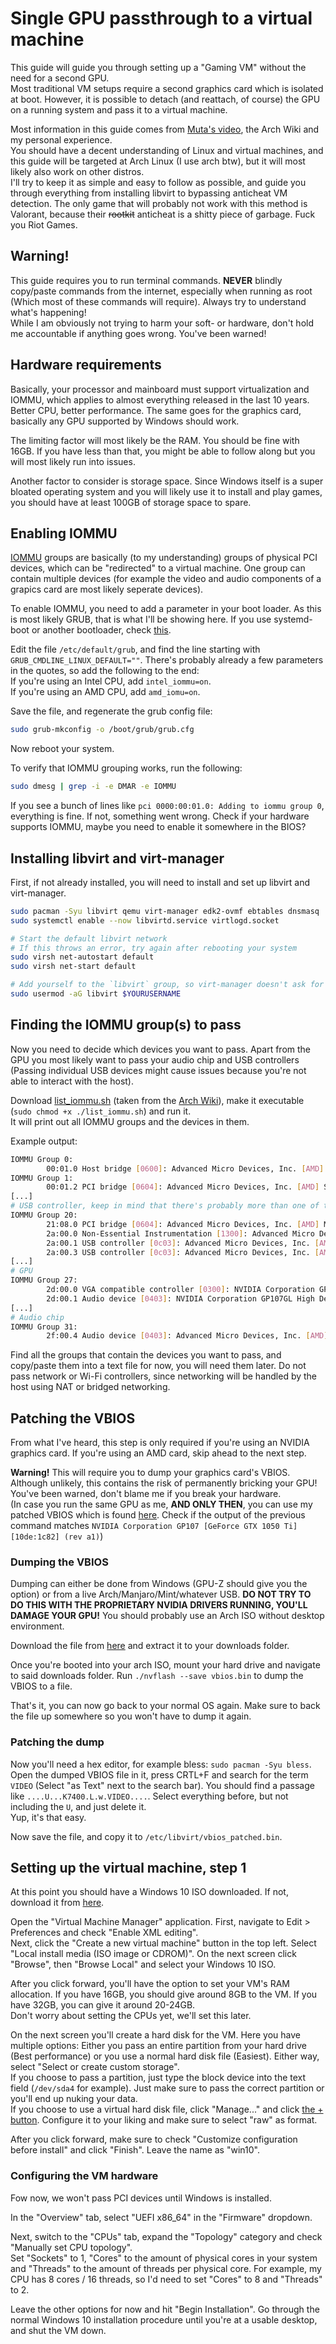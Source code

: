 # Single GPU passthrough to a virtual machine

This guide will guide you through setting up a "Gaming VM" without the need for a second GPU.\
Most traditional VM setups require a second graphics card which is isolated at boot. However, it is possible to detach (and reattach, of course) the GPU on a running system and pass it to a virtual machine.

Most information in this guide comes from [Muta's video](https://www.youtube.com/watch?v=BUSrdUoedTo), the Arch Wiki and my personal experience.\
You should have a decent understanding of Linux and virtual machines, and this guide will be targeted at Arch Linux (I use arch btw), but it will most likely also work on other distros.\
I'll try to keep it as simple and easy to follow as possible, and guide you through everything from installing libvirt to bypassing anticheat VM detection. The only game that will probably not work with this method is Valorant, because their ~~rootkit~~ anticheat is a shitty piece of garbage. Fuck you Riot Games.

## Warning!
This guide requires you to run terminal commands. **NEVER** blindly copy/paste commands from the internet, especially when running as root (Which most of these commands will require). Always try to understand what's happening!\
While I am obviously not trying to harm your soft- or hardware, don't hold me accountable if anything goes wrong. You've been warned!

## Hardware requirements
Basically, your processor and mainboard must support virtualization and IOMMU, which applies to almost everything released in the last 10 years. Better CPU, better performance. The same goes for the graphics card, basically any GPU supported by Windows should work.

The limiting factor will most likely be the RAM. You should be fine with 16GB. If you have less than that, you might be able to follow along but you will most likely run into issues.

Another factor to consider is storage space. Since Windows itself is a super bloated operating system and you will likely use it to install and play games, you should have at least 100GB of storage space to spare.

## Enabling IOMMU
[IOMMU](https://en.wikipedia.org/wiki/Input%E2%80%93output_memory_management_unit) groups are basically (to my understanding) groups of physical PCI devices, which can be "redirected" to a virtual machine. One group can contain multiple devices (for example the video and audio components of a grapics card are most likely seperate devices).

To enable IOMMU, you need to add a parameter in your boot loader. As this is most likely GRUB, that is what I'll be showing here. If you use systemd-boot or another bootloader, check [this](https://wiki.archlinux.org/title/Kernel_parameters#systemd-boot).

Edit the file `/etc/default/grub`, and find the line starting with `GRUB_CMDLINE_LINUX_DEFAULT=""`. There's probably already a few parameters in the quotes, so add the following to the end:\
If you're using an Intel CPU, add `intel_iommu=on`.\
If you're using an AMD CPU, add `amd_iomu=on`.

Save the file, and regenerate the grub config file:
```bash
sudo grub-mkconfig -o /boot/grub/grub.cfg
```
Now reboot your system.

To verify that IOMMU grouping works, run the following:
```bash
sudo dmesg | grep -i -e DMAR -e IOMMU
```

If you see a bunch of lines like `pci 0000:00:01.0: Adding to iommu group 0`, everything is fine. If not, something went wrong. Check if your hardware supports IOMMU, maybe you need to enable it somewhere in the BIOS?

## Installing libvirt and virt-manager
First, if not already installed, you will need to install and set up libvirt and virt-manager.

```bash
sudo pacman -Syu libvirt qemu virt-manager edk2-ovmf ebtables dnsmasq
sudo systemctl enable --now libvirtd.service virtlogd.socket

# Start the default libvirt network
# If this throws an error, try again after rebooting your system
sudo virsh net-autostart default
sudo virsh net-start default

# Add yourself to the `libvirt` group, so virt-manager doesn't ask for your password every time
sudo usermod -aG libvirt $YOURUSERNAME
```

## Finding the IOMMU group(s) to pass
Now you need to decide which devices you want to pass. Apart from the GPU you most likely want to pass your audio chip and USB controllers (Passing individual USB devices might cause issues because you're not able to interact with the host).

Download [list_iommu.sh](https://github.com/janderedev/single-gpu-passthrough/blob/master/list_iommu.sh) (taken from the [Arch Wiki](https://wiki.archlinux.org/title/PCI_passthrough_via_OVMF#Ensuring_that_the_groups_are_valid)), make it executable (`sudo chmod +x ./list_iommu.sh`) and run it.\
It will print out all IOMMU groups and the devices in them.

Example output:
```bash
IOMMU Group 0:
        00:01.0 Host bridge [0600]: Advanced Micro Devices, Inc. [AMD] Starship/Matisse PCIe Dummy Host Bridge [1022:1482]
IOMMU Group 1:
        00:01.2 PCI bridge [0604]: Advanced Micro Devices, Inc. [AMD] Starship/Matisse GPP Bridge [1022:1483]
[...]
# USB controller, keep in mind that there's probably more than one of these
IOMMU Group 20:
        21:08.0 PCI bridge [0604]: Advanced Micro Devices, Inc. [AMD] Matisse PCIe GPP Bridge [1022:57a4]
        2a:00.0 Non-Essential Instrumentation [1300]: Advanced Micro Devices, Inc. [AMD] Starship/Matisse Reserved SPP [1022:1485]
        2a:00.1 USB controller [0c03]: Advanced Micro Devices, Inc. [AMD] Matisse USB 3.0 Host Controller [1022:149c]
        2a:00.3 USB controller [0c03]: Advanced Micro Devices, Inc. [AMD] Matisse USB 3.0 Host Controller [1022:149c]
[...]
# GPU
IOMMU Group 27:
        2d:00.0 VGA compatible controller [0300]: NVIDIA Corporation GP107 [GeForce GTX 1050 Ti] [10de:1c82] (rev a1)
        2d:00.1 Audio device [0403]: NVIDIA Corporation GP107GL High Definition Audio Controller [10de:0fb9] (rev a1)
[...]
# Audio chip
IOMMU Group 31:
        2f:00.4 Audio device [0403]: Advanced Micro Devices, Inc. [AMD] Starship/Matisse HD Audio Controller [1022:1487]
```

Find all the groups that contain the devices you want to pass, and copy/paste them into a text file for now, you will need them later. Do not pass network or Wi-Fi controllers, since networking will be handled by the host using NAT or bridged networking.

## Patching the VBIOS
From what I've heard, this step is only required if you're using an NVIDIA graphics card. If you're using an AMD card, skip ahead to the next step.

**Warning!** This will require you to dump your graphics card's VBIOS. Although unlikely, this contains the risk of permanently bricking your GPU! You've been warned, don't blame me if you break your hardware.\
(In case you run the same GPU as me, **AND ONLY THEN**, you can use my patched VBIOS which is found [here](https://files.janderedev.xyz/1050ti_10de_1c82_vbios_patched.bin). Check if the output of the previous command matches `NVIDIA Corporation GP107 [GeForce GTX 1050 Ti] [10de:1c82] (rev a1)`)

### Dumping the VBIOS
Dumping can either be done from Windows (GPU-Z should give you the option) or from a live Arch/Manjaro/Mint/whatever USB. **DO NOT TRY TO DO THIS WITH THE PROPRIETARY NVIDIA DRIVERS RUNNING, YOU'LL DAMAGE YOUR GPU!** You should probably use an Arch ISO without desktop environment.

Download the file from [here](https://www.techpowerup.com/download/nvidia-nvflash/) and extract it to your downloads folder.

Once you're booted into your arch ISO, mount your hard drive and navigate to said downloads folder.
Run `./nvflash --save vbios.bin` to dump the VBIOS to a file.

That's it, you can now go back to your normal OS again. Make sure to back the file up somewhere so you won't have to dump it again.

### Patching the dump
Now you'll need a hex editor, for example bless: `sudo pacman -Syu bless`. Open the dumped VBIOS file in it, press CRTL+F and search for the term `VIDEO` (Select "as Text" next to the search bar). You should find a passage like `....U...K7400.L.w.VIDEO....`. Select everything before, but not including the `U`, and just delete it.\
Yup, it's that easy.

Now save the file, and copy it to `/etc/libvirt/vbios_patched.bin`.

## Setting up the virtual machine, step 1
At this point you should have a Windows 10 ISO downloaded. If not, download it from [here](https://www.microsoft.com/software-download/windows10).

Open the "Virtual Machine Manager" application. First, navigate to Edit > Preferences and check "Enable XML editing".\
Next, click the "Create a new virtual machine" button in the top left.
Select "Local install media (ISO image or CDROM)". On the next screen click "Browse", then "Browse Local" and select your Windows 10 ISO.

After you click forward, you'll have the option to set your VM's RAM allocation. If you have 16GB, you should give around 8GB to the VM. If you have 32GB, you can give it around 20-24GB.\
Don't worry about setting the CPUs yet, we'll set this later.

On the next screen you'll create a hard disk for the VM. Here you have multiple options: Either you pass an entire partition from your hard drive (Best performance) or you use a normal hard disk file (Easiest). Either way, select "Select or create custom storage".\
If you choose to pass a partition, just type the block device into the text field (`/dev/sda4` for example). Just make sure to pass the correct partition or you'll end up nuking your data.\
If you choose to use a virtual hard disk file, click "Manage..." and click [the + button](https://ඞ.janderedev.xyz/sc/1626476789-nicememe.hl8fkywDb1ua5QbH45I.png). Configure it to your liking and make sure to select "raw" as format.

After you click forward, make sure to check "Customize configuration before install" and click "Finish". Leave the name as "win10".

### Configuring the VM hardware

Fow now, we won't pass PCI devices until Windows is installed.

In the "Overview" tab, select "UEFI x86_64" in the "Firmware" dropdown.

Next, switch to the "CPUs" tab, expand the "Topology" category and check "Manually set CPU topology".\
Set "Sockets" to 1, "Cores" to the amount of physical cores in your system and "Threads" to the amount of threads per physical core. For example, my CPU has 8 cores / 16 threads, so I'd need to set "Cores" to 8 and "Threads" to 2.

Leave the other options for now and hit "Begin Installation". Go through the normal Windows 10 installation procedure until you're at a usable desktop, and shut the VM down.